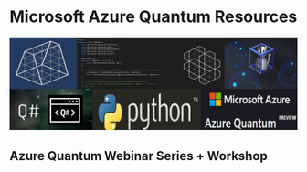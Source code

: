 # Microsoft Azure Quantum Resources

![Azure Header](https://github.com/aryashah2k/Quantum-Computing-Collection-Of-Resources/blob/main/Microsoft%20Azure%20Quantum%20Resources/assets/Azure%20Quantum%20Header.jpg)

## Azure Quantum Webinar Series + Workshop


